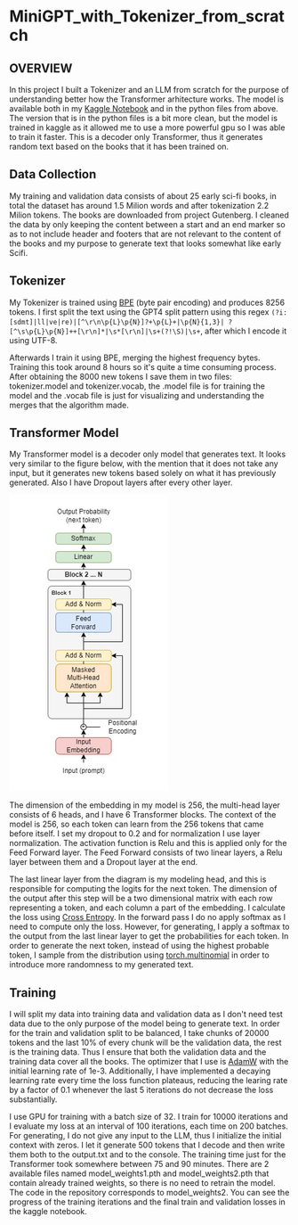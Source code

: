 # MiniGPT_with_Tokenizer_from_scratch
## OVERVIEW

In this project I built a Tokenizer and an LLM from scratch for the purpose of understanding better how the Transformer arhitecture works. 
The model is available both in  my [Kaggle Notebook](https://www.kaggle.com/code/tasadanluca/llm-from-scratch) and in the python files from above. The version that is in the python files is a bit more clean, but the model is trained in kaggle as it allowed me to use a more powerful gpu so I was able to train it faster.
This is a decoder only Transformer, thus it generates random text based on the books that it has been trained on. 

## Data Collection
My training and validation data consists of about 25 early sci-fi books, in total the dataset has around 1.5 Milion words and after tokenization 2.2 Milion tokens. The books are downloaded from project Gutenberg. I cleaned the data by only keeping the content between a start and an end marker so as to not include header and footers that are not relevant to the content of the books and my purpose to generate text that looks somewhat like early Scifi.

## Tokenizer
My Tokenizer is trained using [BPE](https://en.wikipedia.org/wiki/Byte-pair_encoding) (byte pair encoding) and produces 8256 tokens. I first split the text using the GPT4 split pattern using this regex `(?i:[sdmt]|ll|ve|re)|[^\r\n\p{L}\p{N}]?+\p{L}+|\p{N}{1,3}| ?[^\s\p{L}\p{N}]++[\r\n]*|\s*[\r\n]|\s+(?!\S)|\s+`, after which I encode it using UTF-8.

Afterwards I train it using BPE, merging the highest frequency bytes. Training this took around 8 hours so it's quite a time consuming process. After obtaining the 8000 new tokens I save them in two files: tokenizer.model and tokenizer.vocab, the .model file is for training the model and the .vocab file is just for visualizing and understanding the merges that the algorithm made.

## Transformer Model
My Transformer model is a decoder only model that generates text. It looks very similar to the figure below, with the mention that it does not take any input, but it generates new tokens based solely on what it has previously generated. Also I have Dropout layers after every other layer.


![Transformer Arhitecture](/Readme-assets/Decoder-only-model.jpg)


The dimension of the embedding in my model is 256, the multi-head layer consists of 6 heads, and I have 6 Transformer blocks. The context of the model is 256, so each token can learn from the 256 tokens that came before itself. I set my dropout to 0.2 and for normalization I use layer normalization. The activation function is Relu and this is applied only for the Feed Forward layer. The Feed Forward consists of two linear layers, a Relu layer between them and a Dropout layer at the end.

The last linear layer from the diagram is my modeling head, and this is responsible for computing the logits for the next token. The dimension of the output after this step will be a two dimensional matrix with each row representing a token, and each column a part of the embedding. I calculate the loss using [Cross Entropy](https://docs.pytorch.org/docs/stable/generated/torch.nn.CrossEntropyLoss.html). In the forward pass I do no apply softmax as I need to compute only the loss. However, for generating, I apply a softmax to the output from the last linear layer to get the probabilities for each token. In order to generate the next token, instead of using the highest probable token, I sample from the distribution using [torch.multinomial](https://docs.pytorch.org/docs/stable/generated/torch.multinomial.html) in order to introduce more randomness to my generated text.

## Training
I will split my data into training data and validation data as I don't need test data due to the only purpose of the model being to generate text. In order for the train and validation split to be balanced, I take chunks of 20000 tokens and the last 10% of every chunk will be the validation data, the rest is the training data. Thus I ensure that both the validation data and the training data cover all the books. The optimizer that I use is [AdamW](https://docs.pytorch.org/docs/stable/generated/torch.optim.AdamW.html) with the initial learning rate of 1e-3. Additionally, I have implemented a decaying learning rate every time the loss function plateaus, reducing the learing rate by a factor of 0.1 whenever the last 5 iterations do not decrease the loss substantially.

I use GPU for training with a batch size of 32. I train for 10000 iterations and I evaluate my loss at an interval of 100 iterations, each time on 200 batches. For generating, I do not give any input to the LLM, thus I initialize the initial context with zeros. I let it generate 500 tokens that I decode and then write them both to the output.txt and to the console. The training time just for the Transformer took somewhere between 75 and 90 minutes. There are 2 available files named model_weights1.pth and model_weights2.pth that contain already trained weights, so there is no need to retrain the model. The code in the repository corresponds to model_weights2. You can see the progress of the training iterations and the final train and validation losses in the kaggle notebook.
